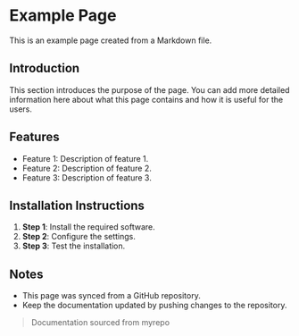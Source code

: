 # Example Page

This is an example page created from a Markdown file.

## Introduction

This section introduces the purpose of the page. You can add more detailed information here about what this page contains and how it is useful for the users.

## Features

- Feature 1: Description of feature 1.
- Feature 2: Description of feature 2.
- Feature 3: Description of feature 3.

## Installation Instructions

1. **Step 1**: Install the required software.
2. **Step 2**: Configure the settings.
3. **Step 3**: Test the installation.

## Notes

- This page was synced from a GitHub repository.
- Keep the documentation updated by pushing changes to the repository.

> Documentation sourced from myrepo
